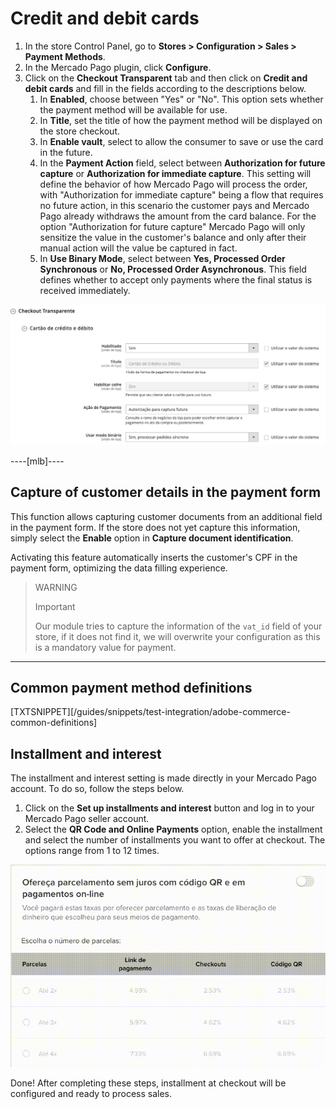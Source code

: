 # Credit and debit cards

1. In the store Control Panel, go to **Stores > Configuration > Sales > Payment Methods**.
2. In the Mercado Pago plugin, click **Configure**.
3. Click on the **Checkout Transparent** tab and then click on **Credit and debit cards** and fill in the fields according to the descriptions below.
    1. In **Enabled**, choose between "Yes" or "No". This option sets whether the payment method will be available for use.
    2. In **Title**, set the title of how the payment method will be displayed on the store checkout.
    3. In **Enable vault**, select to allow the consumer to save or use the card in the future.
    4. In the **Payment Action** field, select between **Authorization for future capture** or **Authorization for immediate capture**. This setting will define the behavior of how Mercado Pago will process the order, with "Authorization for immediate capture" being a flow that requires no future action, in this scenario the customer pays and Mercado Pago already withdraws the amount from the card balance. For the option "Authorization for future capture" Mercado Pago will only sensitize the value in the customer's balance and only after their manual action will the value be captured in fact.
    5. In **Use Binary Mode**, select between **Yes, Processed Order Synchronous** or **No, Processed Order Asynchronous**. This field defines whether to accept only payments where the final status is received immediately.

![](/images/magento-two/credito_e_debito.png)


----[mlb]----
## Capture of customer details in the payment form

This function allows capturing customer documents from an additional field in the payment form. If the store does not yet capture this information, simply select the **Enable** option in **Capture document identification**. 

Activating this feature automatically inserts the customer's CPF in the payment form, optimizing the data filling experience.


> WARNING
>
> Important
>
> Our module tries to capture the information of the `vat_id` field of your store, if it does not find it, we will overwrite your configuration as this is a mandatory value for payment.

------------

## Common payment method definitions

[TXTSNIPPET][/guides/snippets/test-integration/adobe-commerce-common-definitions]

## Installment and interest

The installment and interest setting is made directly in your Mercado Pago account. To do so, follow the steps below.

1. Click on the **Set up installments and interest** button and log in to your Mercado Pago seller account.
2. Select the **QR Code and Online Payments** option, enable the installment and select the number of installments you want to offer at checkout. The options range from 1 to 12 times.

![Installment and interest](/images/magento-two/parcelamento.gif)

Done! After completing these steps, installment at checkout will be configured and ready to process sales.
